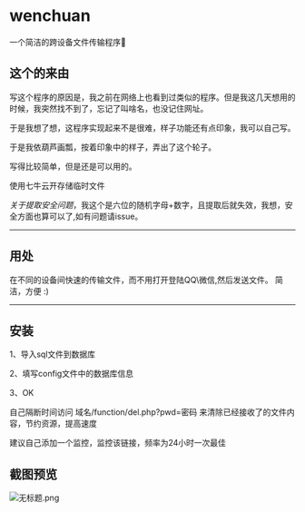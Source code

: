 # wenchuan
一个简洁的跨设备文件传输程序🛴

## 这个的来由

写这个程序的原因是，我之前在网络上也看到过类似的程序。但是我这几天想用的时候，我突然找不到了，忘记了叫啥名，也没记住网址。

于是我想了想，这程序实现起来不是很难，样子功能还有点印象，我可以自己写。

于是我依葫芦画瓢，按着印象中的样子，弄出了这个轮子。

写得比较简单，但是还是可以用的。

使用七牛云开存储临时文件

*关于提取安全问题*，我这个是六位的随机字母+数字，且提取后就失效，我想，安全方面也算可以了,如有问题请issue。

----

## 用处
在不同的设备间快速的传输文件，而不用打开登陆QQ\微信,然后发送文件。
简洁，方便 :)

-----
## 安装

1、导入sql文件到数据库

2、填写config文件中的数据库信息

3、OK

自己隔断时间访问 域名/function/del.php?pwd=密码 来清除已经接收了的文件内容，节约资源，提高速度

建议自己添加一个监控，监控该链接，频率为24小时一次最佳


## 截图预览
![无标题.png](https://i.loli.net/2019/03/04/5c7d0ae9095e8.png)

